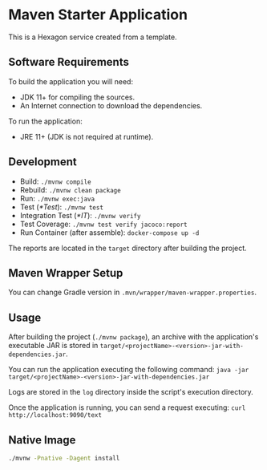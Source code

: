 
# Maven Starter Application
This is a Hexagon service created from a template.

## Software Requirements
To build the application you will need:
* JDK 11+ for compiling the sources.
* An Internet connection to download the dependencies.

To run the application:
* JRE 11+ (JDK is not required at runtime).

## Development
* Build: `./mvnw compile`
* Rebuild: `./mvnw clean package`
* Run: `./mvnw exec:java`
* Test (*\*Test*): `./mvnw test`
* Integration Test (*\*IT*): `./mvnw verify`
* Test Coverage: `./mvnw test verify jacoco:report`
* Run Container (after assemble): `docker-compose up -d`

The reports are located in the `target` directory after building the project.

## Maven Wrapper Setup
You can change Gradle version in `.mvn/wrapper/maven-wrapper.properties`.

## Usage
After building the project (`./mvnw package`), an archive with the application's executable JAR is
stored in `target/<projectName>-<version>-jar-with-dependencies.jar`.

You can run the application executing the following command:
`java -jar target/<projectName>-<version>-jar-with-dependencies.jar`

Logs are stored in the `log` directory inside the script's execution directory.

Once the application is running, you can send a request executing:
`curl http://localhost:9090/text`

## Native Image
```bash
./mvnw -Pnative -Dagent install
```
